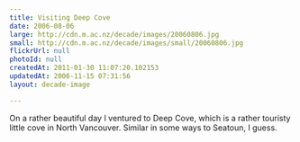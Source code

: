 ```yaml
---
title: Visiting Deep Cove
date: 2006-08-06
large: http://cdn.m.ac.nz/decade/images/20060806.jpg
small: http://cdn.m.ac.nz/decade/images/small/20060806.jpg
flickrUrl: null
photoId: null
createdAt: 2011-01-30 11:07:20.102153
updatedAt: 2006-11-15 07:31:56
layout: decade-image

---
```

On a rather beautiful day I ventured to Deep Cove, which is a rather touristy little cove in North Vancouver. Similar in some ways to Seatoun, I guess.
